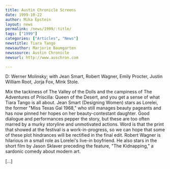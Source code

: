 ```yaml
---
title: Austin Chronicle Screens
date: 1999-10-22
author: Mika Epstein
layout: news
permalink: /news/1999/:title/
tags: ["1999"]
categories: ["Articles", "News"]
newstitle: Tiara Tango  
newsauthor: Marjorie Baumgarten  
newssource: Austin Chronicle  
newsurl: http://www.auschron.com  

---
```

D: Werner Molinsky; with Jean Smart, Robert Wagner, Emily Procter, Justin William Root, Jorja Fox, Mink Stole.

Mix the tackiness of The Valley of the Dolls and the campiness of The Adventures of Priscilla: Queen of the Desert, and you get a sense of what Tiara Tango is all about. Jean Smart (Designing Women) stars as Lorelei, the former "Miss Texas Gal 1968," who still manages beauty pageants and has now pinned her hopes on her beauty-contestant daughter. Good dialogue and performances pepper the story, but these are too often marred by a murky storyline and unmotivated actions. Word is that the print that showed at the festival is a work-in-progress, so we can hope that some of these plot hindrances will be rectified in the final edit. Robert Wagner is hilarious in a small role as Lorelei's live-in boyfriend. He also stars in the short film by Jason Sklaver preceding the feature, "The Kidnapping," a sardonic comedy about modern art.

[...]  
